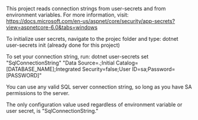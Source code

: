 ﻿This project reads connection strings from user-secrets and from environment variables.  For more information, visit:
https://docs.microsoft.com/en-us/aspnet/core/security/app-secrets?view=aspnetcore-6.0&tabs=windows

To initialize user secrets, navigate to the projec folder and type:
dotnet user-secrets init (already done for this project)

To set your connection string, run:
dotnet user-secrets set "SqlConnectionString" "Data Source=.;Initial Catalog=[DATABASE_NAME];Integrated Security=false;User ID=sa;Password=[PASSWORD]"

You can use any valid SQL server connection string, so long as you have SA permissions to the server.

The only configuration value used regardless of environment variable or user secret, is "SqlConnectionString."
